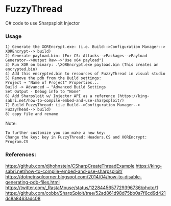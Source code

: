 # FuzzyThread

C# code to use Sharpsploit Injector

### Usage
```
1) Generate the XOREncrypt.exe: (i.e. Build-->Configuration Manager--> XOREncrypt--> build)
2) Generate payload.bin: (For CS: Attacks-->Packages-->Payload Generator-->Output Raw-->"Use x64 payload")
3) Run XOR on binary: .\XOREncrypt.exe payload.bin (This creates an encrypted.bin)
4) Add this encrypted.bin to resources of FuzzyThread in visual studio
5) Remove the pdb from the Build settings:
Project → "Name of Project" Properties...
Build -> Advanced → "Advanced Build Settings
Set Output - Debug info to "None"
6) Add Sharpsloit w/ Injector API as a reference (https://king-sabri.net/how-to-compile-embed-and-use-sharpsploit/)
7) Build FuzzyThread: (i.e Build-->Configuration Manager--> FuzzyThead--> build)
8) copy file and rename
```

Note:
```
To further customize you can make a new key:
Change the key: key in FuzzyThread: Headers.CS and XOREncrypt: Program.CS  
```

### References:

https://github.com/djhohnstein/CSharpCreateThreadExample
https://king-sabri.net/how-to-compile-embed-and-use-sharpsploit/
https://dotnetnsqlcorner.blogspot.com/2014/04/how-to-disable-generating-pdb-files.html
https://twitter.com/_RastaMouse/status/1228445657729396736/photo/1
https://github.com/cobbr/SharpSploit/tree/52ad861d98d75bb0a7f6cd9d421dc8a8463adc08